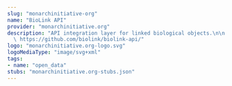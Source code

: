 ```yaml
---
slug: "monarchinitiative-org"
name: "BioLink API"
provider: "monarchinitiative.org"
description: "API integration layer for linked biological objects.\n\n __Source:__\
  \ https://github.com/biolink/biolink-api/"
logo: "monarchinitiative.org-logo.svg"
logoMediaType: "image/svg+xml"
tags:
- name: "open_data"
stubs: "monarchinitiative.org-stubs.json"
---
```

